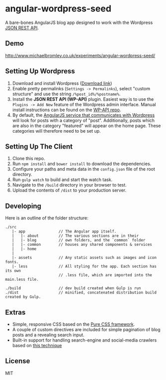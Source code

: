 # angular-wordpress-seed

A bare-bones AngularJS blog app designed to work with the Wordpress [JSON REST API](http://wp-api.org).

## Demo

http://www.michaelbromley.co.uk/experiments/angular-wordpress-seed/

## Setting Up Wordpress

1. Download and install Wordpress ([Download link](https://wordpress.org/download/))
2. Enable pretty permalinks (`Settings -> Permalinks`), select "custom structure" and use the string `/%post_id%/%postname%`.
3. Install the **JSON REST API (WP-API)** plugin. Easiest way is to use the `Plugins -> Add New` feature of the Wordpress
admin interface. Manual install instructions can be found on the [WP-API repo](https://github.com/WP-API/WP-API#installation).
4. By default, the [AngularJS service that communicates with Wordpress](src/app/common/services/BlogService.js) will look for posts with a category of "post". Additionally,
posts which are also in the category "featured" will appear on the home page. These categories will therefore need to be set up.

## Setting Up The Client

1. Clone this repo.
2. Run `npm install` and `bower install` to download the dependencies.
3. Configure your paths and meta data in the `config.json` file of the root directory.
3. Run `gulp watch` to build and start the watch task.
4. Navigate to the `/build` directory in your browser to test.
5. Upload the contents of `/dist` to your production server.

## Developing

Here is an outline of the folder structure:

```
./src
   |- app               // The Angular app itself.
   |   |- about         // The various sections are in their
   |   |- blog          // own folders, and the `common` folder
   |   |- common        // houses any shared components & services
   |   |- home
   |
   |- assets            // Any static assets such as images and icon fonts.
   |- less              // All styling for the app. Each section has its own
                        // .less file, which are imported into the main.less file.

./build                 // dev build created when Gulp is run
./dist                  // minified, concatenated distribution build created by Gulp.
```


## Extras

* Simple, responsive CSS based on the [Pure CSS framework](http://purecss.io/).
* A couple of custom directives are included for simple pagination of blog posts and a revealing search input.
* Built-in support for handling search-engine and social-media crawlers based on [this technique](https://github.com/michaelbromley/angular-social-demo)

## License

MIT